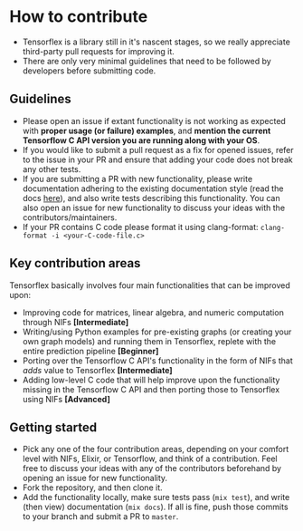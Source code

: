 # How to contribute
  - Tensorflex is a library still in it's nascent stages, so we really appreciate third-party pull requests for improving it. 
  - There are only very minimal guidelines that need to be followed by developers before submitting code.

## Guidelines
  - Please open an issue if extant functionality is not working as expected with __proper usage (or failure) examples__, and __mention the current Tensorflow C API version you are running along with your OS__. 
  - If you would like to submit a pull request as a fix for opened issues, refer to the issue in your PR and ensure that adding your code does not break any other tests.
  - If you are submitting a PR with new functionality, please write documentation adhering to the existing documentation style (read the docs [here](https://hexdocs.pm/tensorflex/Tensorflex.html)), and also write tests describing this functionality. You can also open an issue for new functionality to discuss your ideas with the contributors/maintainers.  
  - If your PR contains C code please format it using clang-format: `clang-format -i <your-C-code-file.c>`
  
## Key contribution areas
Tensorflex basically involves four main functionalities that can be improved upon:
  - Improving code for matrices, linear algebra, and numeric computation through NIFs __[Intermediate]__
  - Writing/using Python examples for pre-existing graphs (or creating your own graph models) and running them in Tensorflex, replete with the entire prediction pipeline __[Beginner]__
  - Porting over the Tensorflow C API's functionality in the form of NIFs that _adds_ value to Tensorflex __[Intermediate]__
  - Adding low-level C code that will help improve upon the functionality missing in the Tensorflow C API and then porting those to Tensorflex using NIFs __[Advanced]__

## Getting started
  - Pick any one of the four contribution areas, depending on your comfort level with NIFs, Elixir, or Tensorflow, and think of a contribution. Feel free to discuss your ideas with any of the contributors beforehand by opening an issue for new functionality.
  - Fork the repository, and then clone it.
  - Add the functionality locally, make sure tests pass (`mix test`), and write (then view) documentation (`mix docs`). If all is fine, push those commits to your branch and submit a PR to `master`.
  
